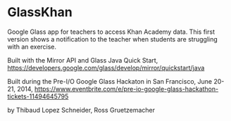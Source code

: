 GlassKhan
=========

Google Glass app for teachers to access Khan Academy data. This first version shows a notification to the teacher when students are struggling with an exercise.

Built with the Mirror API and Glass Java Quick Start,
https://developers.google.com/glass/develop/mirror/quickstart/java

Built during the Pre-I/O Google Glass Hackaton in San Francisco, June 20-21, 2014,
https://www.eventbrite.com/e/pre-io-google-glass-hackathon-tickets-11494645795

by
Thibaud Lopez Schneider,
Ross Gruetzemacher
